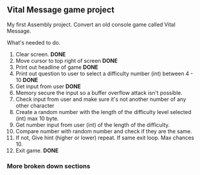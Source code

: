 ## Vital Message game project

My first Assembly project. Convert an old console game called Vital Message.

What's needed to do.  

1. Clear screen. **DONE**
2. Move cursor to top right of screen **DONE**
3. Print out headline of game **DONE**
4. Print out question to user to select a difficulty number (int) between 4 - 10 **DONE**
5. Get input from user **DONE**
6. Memory secure the input so a buffer overflow attack isn't possible.
7. Check input from user and make sure it's not another number of any other character
8. Create a random number with the length of the difficulty level selected (int) max 10 byte.
9. Get number input from user (int) of the length of the difficulty.
10. Compare number with random number and check if they are the same. 
11. If not, Give hint (higher or lower) repeat. If same exit loop. Max chances 10.
12. Exit game. **DONE**



### More broken down sections
